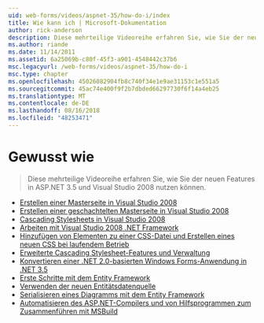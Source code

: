 ```yaml
---
uid: web-forms/videos/aspnet-35/how-do-i/index
title: Wie kann ich | Microsoft-Dokumentation
author: rick-anderson
description: Diese mehrteilige Videoreihe erfahren Sie, wie Sie der neuen Features in ASP.NET 3.5 und Visual Studio 2008 nutzen können.
ms.author: riande
ms.date: 11/14/2011
ms.assetid: 6a25069b-c80f-45f3-a901-4548442c37b6
msc.legacyurl: /web-forms/videos/aspnet-35/how-do-i
msc.type: chapter
ms.openlocfilehash: 45026082904fb8c740f34e1e9ae31153c1e551a5
ms.sourcegitcommit: 45ac74e400f9f2b7dbded66297730f6f14a4eb25
ms.translationtype: MT
ms.contentlocale: de-DE
ms.lasthandoff: 08/16/2018
ms.locfileid: "48253471"
---
```

<a name="how-do-i"></a>Gewusst wie
====================
> Diese mehrteilige Videoreihe erfahren Sie, wie Sie der neuen Features in ASP.NET 3.5 und Visual Studio 2008 nutzen können.


- [Erstellen einer Masterseite in Visual Studio 2008](how-do-i-create-a-master-page-in-visual-studio-2008.md)
- [Erstellen einer geschachtelten Masterseite in Visual Studio 2008](how-do-i-create-nested-master-page-in-visual-studio-2008.md)
- [Cascading Stylesheets in Visual Studio 2008](how-do-i-cascading-style-sheets-in-visual-studio-2008.md)
- [Arbeiten mit Visual Studio 2008 .NET Framework](how-do-i-working-with-visual-studio-2008-net-framework.md)
- [Hinzufügen von Elementen zu einer CSS-Datei und Erstellen eines neuen CSS bei laufendem Betrieb](how-do-i-adding-elements-to-a-css-file-and-create-new-css-on-the-fly.md)
- [Erweiterte Cascading Stylesheet-Features und Verwaltung](how-do-i-advance-cascading-style-sheet-features-and-management.md)
- [Konvertieren einer .NET 2.0-basierten Windows Forms-Anwendung in .NET 3.5](how-do-i-converting-a-net-20-windows-forms-application-to-net-35.md)
- [Erste Schritte mit dem Entity Framework](how-do-i-get-started-with-the-entity-framework.md)
- [Verwenden der neuen Entitätsdatenquelle](how-do-i-use-the-new-entity-data-source.md)
- [Serialisieren eines Diagramms mit dem Entity Framework](how-do-i-serialize-a-graph-with-the-entity-framework.md)
- [Automatisieren des ASP.NET-Compilers und von Hilfsprogrammen zum Zusammenführen mit MSBuild](how-do-i-use-msbuild-to-automate-the-aspnet-compiler-and-merge-utilities.md)
